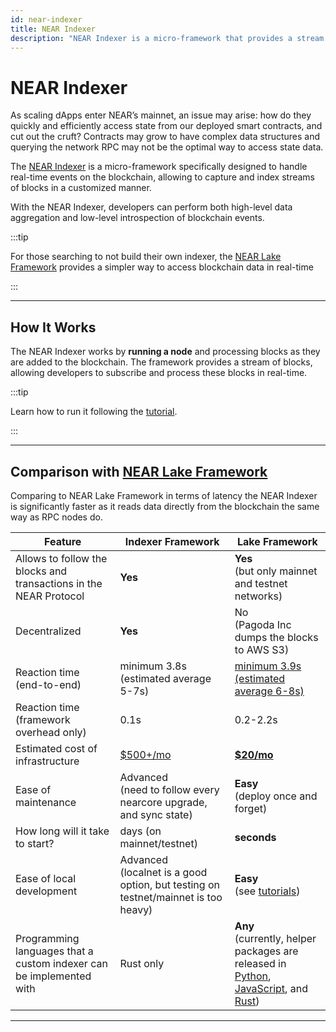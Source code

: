 ```yaml
---
id: near-indexer
title: NEAR Indexer
description: "NEAR Indexer is a micro-framework that provides a stream of blocks recorded on the NEAR network. It is designed to handle real-time events on the blockchain."
---
```


# NEAR Indexer

As scaling dApps enter NEAR’s mainnet, an issue may arise: how do they quickly and efficiently access state from our deployed smart contracts, and cut out the cruft? Contracts may grow to have complex data structures and querying the network RPC may not be the optimal way to access state data.

The [NEAR Indexer](https://github.com/near/nearcore/tree/master/chain/indexer) is a micro-framework specifically designed to handle real-time events on the blockchain, allowing to capture and index streams of blocks in a customized manner.

With the NEAR Indexer, developers can perform both high-level data aggregation and low-level introspection of blockchain events.

:::tip

For those searching to not build their own indexer, the [NEAR Lake Framework](./near-lake-framework.md) provides a simpler way to access blockchain data in real-time

:::

---

## How It Works

The NEAR Indexer works by **running a node** and processing blocks as they are added to the blockchain. The framework provides a stream of blocks, allowing developers to subscribe and process these blocks in real-time.

:::tip

Learn how to run it following the [tutorial](./tutorials/near-indexer.md).

:::

---

## Comparison with [NEAR Lake Framework](./near-lake-framework.md)

Comparing to NEAR Lake Framework in terms of latency the NEAR Indexer is significantly faster as it reads data directly from the blockchain the same way as RPC nodes do.

Feature | Indexer Framework | Lake Framework
------- | ----------------- | --------------
Allows to follow the blocks and transactions in the NEAR Protocol | **Yes** | **Yes**<br />(but only mainnet and testnet networks)
Decentralized | **Yes** | No<br />(Pagoda Inc dumps the blocks to AWS S3)
Reaction time (end-to-end) | minimum 3.8s (estimated average 5-7s) | [minimum 3.9s (estimated average 6-8s)](./near-lake-framework.md#latency)
Reaction time (framework overhead only) | 0.1s | 0.2-2.2s
Estimated cost of infrastructure | [$500+/mo](https://near-nodes.io/rpc/hardware-rpc) | [**$20/mo**](./near-lake-framework.md#cost)
Ease of maintenance | Advanced<br />(need to follow every nearcore upgrade, and sync state) | **Easy**<br />(deploy once and forget)
How long will it take to start? | days (on mainnet/testnet) | **seconds**
Ease of local development | Advanced<br />(localnet is a good option, but testing on testnet/mainnet is too heavy) | **Easy**<br />(see [tutorials](./tutorials/near-lake-state-changes-indexer.md))
Programming languages that a custom indexer can be implemented with | Rust only | **Any**<br />(currently, helper packages are released in [Python](http://pypi.org/project/near-lake-framework), [JavaScript](https://www.npmjs.com/package/near-lake-framework), and [Rust](https://crates.io/crates/near-lake-framework))

---